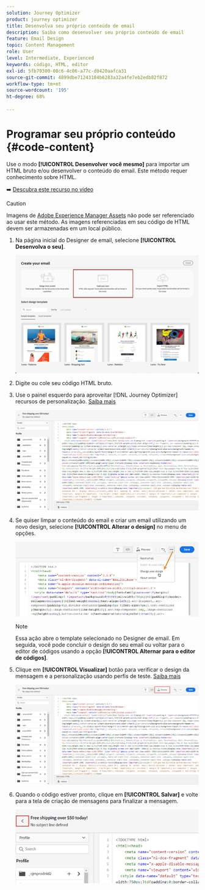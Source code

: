 ```yaml
---
solution: Journey Optimizer
product: journey optimizer
title: Desenvolva seu próprio conteúdo de email
description: Saiba como desenvolver seu próprio conteúdo de email
feature: Email Design
topic: Content Management
role: User
level: Intermediate, Experienced
keywords: código, HTML, editor
exl-id: 5fb79300-08c6-4c06-a77c-d0420aafca31
source-git-commit: 4899dbe71243184b6283a32a4fe7eb2edb82f872
workflow-type: tm+mt
source-wordcount: '195'
ht-degree: 68%

---
```


# Programar seu próprio conteúdo {#code-content}

Use o modo **[!UICONTROL Desenvolver você mesmo]** para importar um HTML bruto e/ou desenvolver o conteúdo do email. Este método requer conhecimento sobre HTML.

➡️ [Descubra este recurso no vídeo](#video)

>[!CAUTION]
>
> Imagens de [Adobe Experience Manager Assets](../content-management/assets.md) não pode ser referenciado ao usar este método. As imagens referenciadas em seu código de HTML devem ser armazenadas em um local público.

1. Na página inicial do Designer de email, selecione **[!UICONTROL Desenvolva o seu]**.

   ![](assets/code-your-own.png)

1. Digite ou cole seu código HTML bruto.

1. Use o painel esquerdo para aproveitar [!DNL Journey Optimizer] recursos de personalização. [Saiba mais](../personalization/personalize.md)

   ![](assets/code-editor.png)

1. Se quiser limpar o conteúdo do email e criar um email utilizando um novo design, selecione **[!UICONTROL Alterar o design]** no menu de opções.

   ![](assets/code-editor-change-design.png)

   >[!NOTE]
   >
   >Essa ação abre o template selecionado no Designer de email. Em seguida, você pode concluir o design do seu email ou voltar para o editor de códigos usando a opção **[!UICONTROL Alternar para o editor de códigos]**.

1. Clique em **[!UICONTROL Visualizar]** botão para verificar o design da mensagem e a personalização usando perfis de teste. [Saiba mais](../content-management/preview-test.md)

   ![](assets/code-editor-preview.png)

1. Quando o código estiver pronto, clique em **[!UICONTROL Salvar]** e volte para a tela de criação de mensagens para finalizar a mensagem.

   ![](assets/code-editor-save.png)
